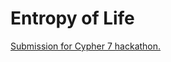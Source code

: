 # Entropy of Life

[Submission for Cypher 7 hackathon.](https://devpost.com/software/game-of-life-derivatives)

